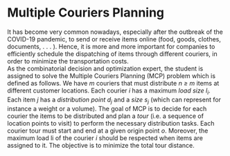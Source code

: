 # Multiple Couriers Planning
It has become very common nowadays, especially after the outbreak of the COVID-19 pandemic, to send or receive items online (food, goods, clothes, documents, . . . ). Hence, it is more and more important for companies to efficiently schedule the dispatching of items through different couriers, in order to minimize the transportation costs.    
   As the combinatorial decision and optimization expert, the student is assigned to solve the Multiple Couriers Planning (MCP) problem which is defined as follows. We have *m* couriers that must distribute *n ≥ m* items at different customer locations. Each courier *i* has a maximum *load size l<sub>i</sub>*. Each item *j* has a *distribution point d<sub>j</sub>* and a *size s<sub>j</sub>* (which can represent for instance a weight or a volume). The goal of MCP is to decide for each courier the items to be distributed and plan a *tour* (i.e. a sequence of location points to visit) to perform the necessary distribution tasks. Each courier tour must start and end at a given origin point *o*. Moreover, the maximum load li of the courier *i* should be respected when items are assigned to it. The objective is to minimize the total tour distance.
